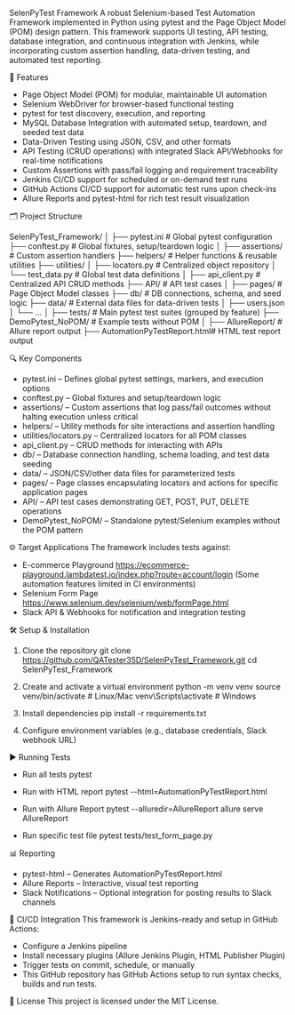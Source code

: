 SelenPyTest Framework
A robust Selenium-based Test Automation Framework implemented in Python using pytest and the Page Object Model (POM) design pattern.
This framework supports UI testing, API testing, database integration, and continuous integration with Jenkins, while incorporating custom assertion handling, data-driven testing, and automated test reporting.

📌 Features
- Page Object Model (POM) for modular, maintainable UI automation
- Selenium WebDriver for browser-based functional testing
- pytest for test discovery, execution, and reporting
- MySQL Database Integration with automated setup, teardown, and seeded test data
- Data-Driven Testing using JSON, CSV, and other formats
- API Testing (CRUD operations) with integrated Slack API/Webhooks for real-time notifications
- Custom Assertions with pass/fail logging and requirement traceability
- Jenkins CI/CD support for scheduled or on-demand test runs
- GitHub Actions CI/CD support for automatic test runs upon check-ins
- Allure Reports and pytest-html for rich test result visualization

🗂 Project Structure

SelenPyTest_Framework/
│
├── pytest.ini                # Global pytest configuration
├── conftest.py                # Global fixtures, setup/teardown logic
│
├── assertions/                # Custom assertion handlers
├── helpers/                   # Helper functions & reusable utilities
├── utilities/
│   ├── locators.py            # Centralized object repository
│   └── test_data.py           # Global test data definitions
│
├── api_client.py              # Centralized API CRUD methods
├── API/                       # API test cases
│
├── pages/                     # Page Object Model classes
├── db/                        # DB connections, schema, and seed logic
├── data/                      # External data files for data-driven tests
│   ├── users.json
│   └── ...
│
├── tests/                     # Main pytest test suites (grouped by feature)
├── DemoPytest_NoPOM/           # Example tests without POM
│
├── AllureReport/              # Allure report output
├── AutomationPyTestReport.html# HTML test report output

🔍 Key Components
- pytest.ini – Defines global pytest settings, markers, and execution options
- conftest.py – Global fixtures and setup/teardown logic
- assertions/ – Custom assertions that log pass/fail outcomes without halting execution unless critical
- helpers/ – Utility methods for site interactions and assertion handling
- utilities/locators.py – Centralized locators for all POM classes
- api_client.py – CRUD methods for interacting with APIs
- db/ – Database connection handling, schema loading, and test data seeding
- data/ – JSON/CSV/other data files for parameterized tests
- pages/ – Page classes encapsulating locators and actions for specific application pages
- API/ – API test cases demonstrating GET, POST, PUT, DELETE operations
- DemoPytest_NoPOM/ – Standalone pytest/Selenium examples without the POM pattern

🌐 Target Applications
The framework includes tests against:
- E-commerce Playground
https://ecommerce-playground.lambdatest.io/index.php?route=account/login
(Some automation features limited in CI environments)
- Selenium Form Page
https://www.selenium.dev/selenium/web/formPage.html
- Slack API & Webhooks for notification and integration testing

🛠 Setup & Installation
1. Clone the repository
git clone https://github.com/QATester35D/SelenPyTest_Framework.git
cd SelenPyTest_Framework

2. Create and activate a virtual environment
python -m venv venv
source venv/bin/activate   # Linux/Mac
venv\Scripts\activate      # Windows

3. Install dependencies
pip install -r requirements.txt

4. Configure environment variables
(e.g., database credentials, Slack webhook URL)

▶️ Running Tests
- Run all tests
pytest

- Run with HTML report
pytest --html=AutomationPyTestReport.html

- Run with Allure Report
pytest --alluredir=AllureReport
allure serve AllureReport

- Run specific test file
pytest tests/test_form_page.py

📊 Reporting
- pytest-html – Generates AutomationPyTestReport.html
- Allure Reports – Interactive, visual test reporting
- Slack Notifications – Optional integration for posting results to Slack channels

🚀 CI/CD Integration
This framework is Jenkins-ready and setup in GitHub Actions:
- Configure a Jenkins pipeline
- Install necessary plugins (Allure Jenkins Plugin, HTML Publisher Plugin)
- Trigger tests on commit, schedule, or manually
- This GitHub repository has GitHub Actions setup to run syntax checks, builds and run tests.

📜 License
This project is licensed under the MIT License.